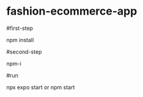 # fashion-ecommerce-app

#first-step

npm install

#second-step

npm-i

#run

npx expo start 
or
npm start